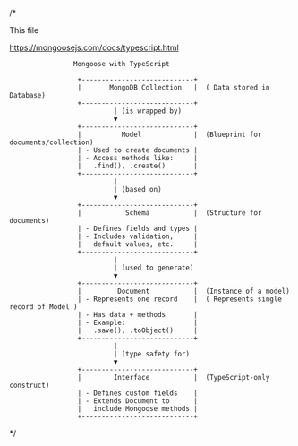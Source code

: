 /* 

This file 


https://mongoosejs.com/docs/typescript.html


                    Mongoose with TypeScript         

                     +----------------------------+
                     |       MongoDB Collection   |  ( Data stored in Database)
                     +----------------------------+
                              | (is wrapped by)
                              ▼
                     +----------------------------+
                     |          Model             |  (Blueprint for documents/collection)
                     | - Used to create documents |
                     | - Access methods like:     |
                     |   .find(), .create()       |
                     +----------------------------+
                              |
                              | (based on)
                              ▼
                     +----------------------------+
                     |           Schema           |  (Structure for documents)
                     | - Defines fields and types |
                     | - Includes validation,     |
                     |   default values, etc.     |
                     +----------------------------+
                              |
                              | (used to generate)
                              ▼
                     +----------------------------+
                     |         Document           |  (Instance of a model)
                     | - Represents one record    |  ( Represents single record of Model )
                     | - Has data + methods       |
                     | - Example:                 |
                     |   .save(), .toObject()     |
                     +----------------------------+
                              |
                              | (type safety for)
                              ▼
                     +----------------------------+
                     |        Interface           |  (TypeScript-only construct)
                     | - Defines custom fields    |
                     | - Extends Document to      |
                     |   include Mongoose methods |
                     +----------------------------+



*/
